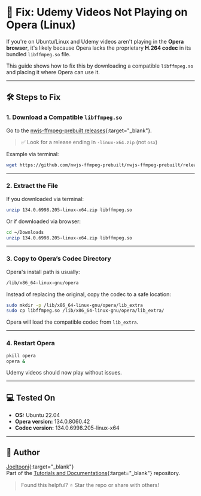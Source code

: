 # 🎥 Fix: Udemy Videos Not Playing on Opera (Linux)

If you're on Ubuntu/Linux and Udemy videos aren't playing in the **Opera browser**, it's likely because Opera lacks the proprietary **H.264 codec** in its bundled `libffmpeg.so` file.

This guide shows how to fix this by downloading a compatible `libffmpeg.so` and placing it where Opera can use it.

---

## 🛠️ Steps to Fix

### 1. Download a Compatible `libffmpeg.so`

Go to the [nwjs-ffmpeg-prebuilt releases](https://github.com/nwjs-ffmpeg-prebuilt/nwjs-ffmpeg-prebuilt/releases){:target="_blank"}.

> ✅ Look for a release ending in `-linux-x64.zip` (not `osx`)

Example via terminal:

```bash
wget https://github.com/nwjs-ffmpeg-prebuilt/nwjs-ffmpeg-prebuilt/releases/download/0.100.1/134.0.6998.205-linux-x64.zip
```

---

### 2. Extract the File

If you downloaded via terminal:

```bash
unzip 134.0.6998.205-linux-x64.zip libffmpeg.so
```

Or if downloaded via browser:

```bash
cd ~/Downloads
unzip 134.0.6998.205-linux-x64.zip libffmpeg.so
```

---

### 3. Copy to Opera’s Codec Directory

Opera's install path is usually:

```bash
/lib/x86_64-linux-gnu/opera
```

Instead of replacing the original, copy the codec to a safe location:

```bash
sudo mkdir -p /lib/x86_64-linux-gnu/opera/lib_extra
sudo cp libffmpeg.so /lib/x86_64-linux-gnu/opera/lib_extra/
```

Opera will load the compatible codec from `lib_extra`.

---

### 4. Restart Opera

```bash
pkill opera
opera &
```

Udemy videos should now play without issues.

---

## 💻 Tested On

- **OS:** Ubuntu 22.04
- **Opera version:** 134.0.8060.42
- **Codec version:** 134.0.6998.205-linux-x64

---

## 👤 Author

[Joeltooni](https://github.com/joeltooni){:target="_blank"}  
Part of the [Tutorials and Documentations](https://github.com/joeltooni/tutorials-and-documentations){:target="_blank"} repository.

> Found this helpful? ⭐ Star the repo or share with others!
